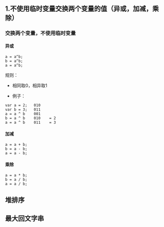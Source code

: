 ## 1.不使用临时变量交换两个变量的值（异或，加减，乘除）

### 交换两个变量，不使用临时变量
#### 异或
```
a = a^b;
b = a^b;
a = a^b;
```
规则：
- 相同取0，相异取1

* 例子：
```
var a = 2;   010
var b = 3;   011
a = a ^ b    001
b = a ^ b    010    = 2
a = a ^ b    011    = 3
```

#### 加减
```
a = a + b;
b = a - b;
a = a - b;
```
#### 乘除
```
a = a * b;
b = a / b;
a = a / b;
```

## 堆排序
## 最大回文字串